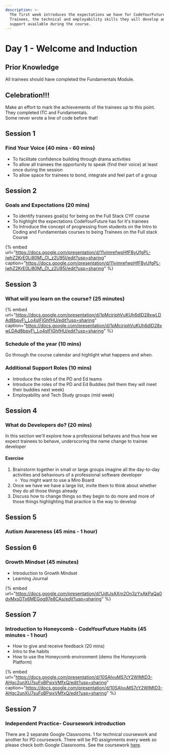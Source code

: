 ```yaml
---
description: >-
  The first week introduces the expectations we have for CodeYourFuture
  Trainees, the technical and employability skills they will develop and the
  support available during the course.
---
```


# Day 1 - Welcome and Induction

## Prior Knowledge

All trainees should have completed the Fundamentals Module.

## Celebration!!!

Make an effort to mark the achievements of the trainees up to this point.   
They completed ITC and Fundamentals.   
Some never wrote a line of code before that! 

## Session 1

### Find Your Voice \(40 mins - 60 mins\)

* To facilitate confidence building through drama activities
* To allow all trainees the opportunity to speak \(find their voice\) at least once during the session
* To allow space for trainees to bond, integrate and feel part of a group

## Session 2 

### Goals and Expectations \(20 mins\) 

* To identify trainees goal\(s\) for being on the Full Stack CYF course
* To highlight the expectations CodeYourFuture has for it's trainees
* To Introduce the concept of  progressing from students on the Intro to Coding and Fundamentals courses to being Trainees on the Full stack Course

{% embed url="https://docs.google.com/presentation/d/11vimrefwpHfFByUfgPL-jwhZ2KrE0Li80M\_O\_z2U95I/edit?usp=sharing" caption="https://docs.google.com/presentation/d/11vimrefwpHfFByUfgPL-jwhZ2KrE0Li80M\_O\_z2U95I/edit?usp=sharing" %}





## Session 3

### What will you learn on the course? \(25 minutes\)

{% embed url="https://docs.google.com/presentation/d/1pMcirjphVuKUh6dlD28xwLDAd8bpvF\_Lo4sIFIGhfHU/edit?usp=sharing" caption="https://docs.google.com/presentation/d/1pMcirjphVuKUh6dlD28xwLDAd8bpvF\_Lo4sIFIGhfHU/edit?usp=sharing" %}



### Schedule of the year \(10 mins\)

Go through the course calendar and highlight what happens and when.

### Additional Support Roles \(10 mins\)

* Introduce the roles of the PD and Ed teams 
* Introduce the roles of the PD and Ed Buddies \(tell them they will meet their buddies next week\)
* Employability and Tech Study groups \(mid week\)

## Session 4 

### What do Developers do?  \(20 mins\)

In this section we'll explore how a professional behaves and thus how we expect trainees to behave, underscoring the name change to trainee developer

#### Exercise

1. Brainstorm together in small or large groups imagine all the day-to-day activities and behaviours of a professional software developer
   * You might want to use a Miro Board
2. Once we have we have a large list, invite them to think about whether they do all those things already
3. Discuss how to change things so they begin to do more and more of those things highlighting that practice is the way to develop

## Session 5 

### Autism Awareness \(45 mins - 1 hour\)



## Session 6 

### Growth Mindset \(45 minutes\)

* Introduction to Growth Mindset 
* Learning Journal

{% embed url="https://docs.google.com/presentation/d/1JdtJsAXm2On3zYxAkPaQa0dyMxsDTx6MEGqg97e8CAs/edit?usp=sharing" %}





## Session 7

### Introduction to Honeycomb - CodeYourFuture Habits \(45 minutes - 1 hour\)

* How to give and receive feedback \(20 mins\)
* Intro to the habits 
* How to use the Honeycomb environment \(demo the Honeycomb Platform\)

{% embed url="https://docs.google.com/presentation/d/10SAIvuMS7cY2WlMtD3-AHgc2unXU7suFoBPsjxVMfxQ/edit?usp=sharing" caption="https://docs.google.com/presentation/d/10SAIvuMS7cY2WlMtD3-AHgc2unXU7suFoBPsjxVMfxQ/edit?usp=sharing" %}





## Session 7 

### Independent Practice- Coursework introduction 

There are 2 separate Google Classrooms. 1 for technical coursework and another for PD coursework. There will be PD assignments every week so please check both Google Classrooms. See the coursework [here](https://personaldevelopment.codeyourfuture.io/lessons/induction-week/learning-to-learn-session/coursework). 

